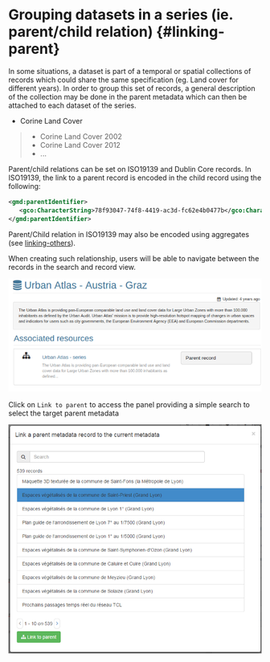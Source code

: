 # Grouping datasets in a series (ie. parent/child relation) {#linking-parent}

In some situations, a dataset is part of a temporal or spatial collections of records which could share the same specification (eg. Land cover for different years). In order to group this set of records, a general description of the collection may be done in the parent metadata which can then be attached to each dataset of the series.

-   Corine Land Cover

> -   Corine Land Cover 2002
> -   Corine Land Cover 2012
> -   \...

Parent/child relations can be set on ISO19139 and Dublin Core records. In ISO19139, the link to a parent record is encoded in the child record using the following:

``` xml
<gmd:parentIdentifier>
   <gco:CharacterString>78f93047-74f8-4419-ac3d-fc62e4b0477b</gco:CharacterString>
</gmd:parentIdentifier>
```

Parent/Child relation in ISO19139 may also be encoded using aggregates (see [linking-others](linking-others.md)).

When creating such relationship, users will be able to navigate between the records in the search and record view.

![](img/nav-series.png)

Click on `Link to parent` to access the panel providing a simple search to select the target parent metadata

![](img/parent.png)
